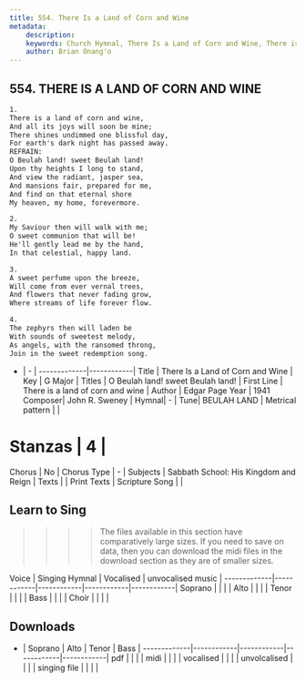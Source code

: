 ```yaml
---
title: 554. There Is a Land of Corn and Wine
metadata:
    description: 
    keywords: Church Hymnal, There Is a Land of Corn and Wine, There is a land of corn and wine, O Beulah land! sweet Beulah land!
    author: Brian Onang'o
---
```



## 554. THERE IS A LAND OF CORN AND WINE

```txt
1.
There is a land of corn and wine, 
And all its joys will soon be mine; 
There shines undimmed one blissful day, 
For earth's dark night has passed away. 
REFRAIN:
O Beulah land! sweet Beulah land! 
Upon thy heights I long to stand, 
And view the radiant, jasper sea, 
And mansions fair, prepared for me, 
And find on that eternal shore 
My heaven, my home, forevermore. 

2.
My Saviour then will walk with me; 
O sweet communion that will be! 
He'll gently lead me by the hand, 
In that celestial, happy land. 

3.
A sweet perfume upon the breeze, 
Will come from ever vernal trees, 
And flowers that never fading grow, 
Where streams of life forever flow. 

4.
The zephyrs then will laden be 
With sounds of sweetest melody, 
As angels, with the ransomed throng, 
Join in the sweet redemption song.
```

- |   -  |
-------------|------------|
Title | There Is a Land of Corn and Wine |
Key | G Major |
Titles | O Beulah land! sweet Beulah land! |
First Line | There is a land of corn and wine |
Author | Edgar Page
Year | 1941
Composer| John R. Sweney |
Hymnal|  - |
Tune| BEULAH LAND |
Metrical pattern | |
# Stanzas | 4 |
Chorus | No |
Chorus Type | - |
Subjects | Sabbath School: His Kingdom and Reign |
Texts |  |
Print Texts | 
Scripture Song |  |
  
## Learn to Sing

>>>> The files available in this section have comparatively large sizes. If you need to save on data, then you can download the midi files in the download section as they are of smaller sizes.

Voice |  Singing Hymnal | Vocalised | unvocalised music |
-------------|------------|------------|------------|------------|
Soprano | | | |
Alto | | | |
Tenor | | | |
Bass | | | |
Choir | | | |

## Downloads

- |  Soprano | Alto | Tenor | Bass |
-------------|------------|------------|------------|------------|
pdf | | | |
midi | | | |
vocalised | | | |
unvolcalised | | | |
singing file | | | |
  